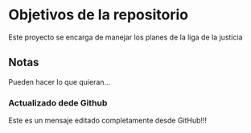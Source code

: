 # Objetivos de la repositorio

Este proyecto se encarga de manejar los planes de la liga de la justicia


## Notas
Pueden hacer lo que quieran...

### Actualizado dede Github
Este es un mensaje editado completamente desde GitHub!!!
